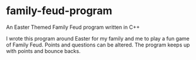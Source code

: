 # family-feud-program
An Easter Themed Family Feud program written in C++

I wrote this program around Easter for my family and me to play a fun game of Family Feud. Points and questions can be altered. The program keeps up with points and bounce backs. 
